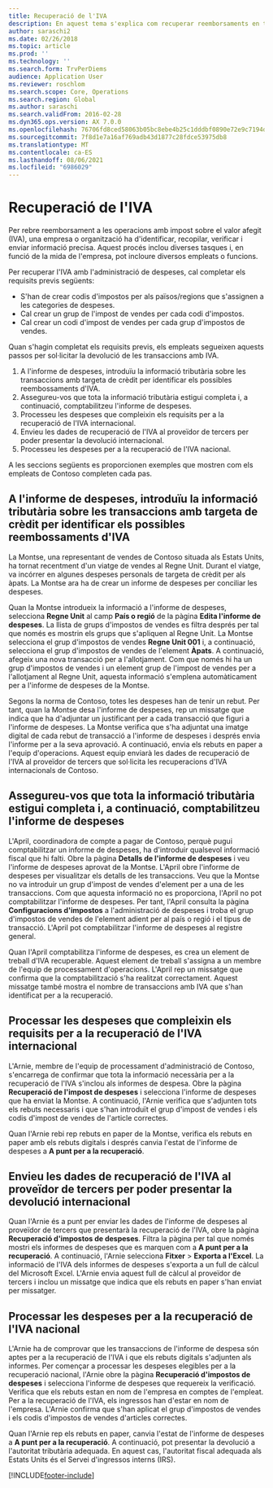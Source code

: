 ```yaml
---
title: Recuperació de l'IVA
description: En aquest tema s'explica com recuperar reemborsaments en transaccions amb impost sobre el valor afegit (IVA).
author: saraschi2
ms.date: 02/26/2018
ms.topic: article
ms.prod: ''
ms.technology: ''
ms.search.form: TrvPerDiems
audience: Application User
ms.reviewer: roschlom
ms.search.scope: Core, Operations
ms.search.region: Global
ms.author: saraschi
ms.search.validFrom: 2016-02-28
ms.dyn365.ops.version: AX 7.0.0
ms.openlocfilehash: 76706fd8ced58063b05bc8ebe4b25c1dddbf0890e72e9c7194d17ff2937dc8ca
ms.sourcegitcommit: 7f8d1e7a16af769adb43d1877c28fdce53975db8
ms.translationtype: MT
ms.contentlocale: ca-ES
ms.lasthandoff: 08/06/2021
ms.locfileid: "6986029"
---
```

# <a name="vat-recovery"></a>Recuperació de l'IVA 

Per rebre reemborsament a les operacions amb impost sobre el valor afegit (IVA), una empresa o organització ha d'identificar, recopilar, verificar i enviar informació precisa. Aquest procés inclou diverses tasques i, en funció de la mida de l'empresa, pot incloure diversos empleats o funcions.

Per recuperar l'IVA amb l'administració de despeses, cal completar els requisits previs següents:

- S'han de crear codis d'impostos per als països/regions que s'assignen a les categories de despeses.
- Cal crear un grup de l'impost de vendes per cada codi d'impostos.
- Cal crear un codi d'impost de vendes per cada grup d'impostos de vendes.

Quan s'hagin completat els requisits previs, els empleats segueixen aquests passos per sol·licitar la devolució de les transaccions amb IVA.

1. A l'informe de despeses, introduïu la informació tributària sobre les transaccions amb targeta de crèdit per identificar els possibles reembossaments d'IVA.
2. Assegureu-vos que tota la informació tributària estigui completa i, a continuació, comptabilitzeu l'informe de despeses.
3. Processeu les despeses que compleixin els requisits per a la recuperació de l'IVA internacional.
4. Envieu les dades de recuperació de l'IVA al proveïdor de tercers per poder presentar la devolució internacional.
5. Processeu les despeses per a la recuperació de l'IVA nacional.

A les seccions següents es proporcionen exemples que mostren com els empleats de Contoso completen cada pas.

## <a name="on-an-expense-report-enter-tax-information-about-credit-card-transactions-to-identify-eligible-vat-refunds"></a>A l'informe de despeses, introduïu la informació tributària sobre les transaccions amb targeta de crèdit per identificar els possibles reembossaments d'IVA

La Montse, una representant de vendes de Contoso situada als Estats Units, ha tornat recentment d'un viatge de vendes al Regne Unit. Durant el viatge, va incórrer en algunes despeses personals de targeta de crèdit per als àpats. La Montse ara ha de crear un informe de despeses per conciliar les despeses.

Quan la Montse introdueix la informació a l'informe de despeses, selecciona **Regne Unit** al camp **País o regió** de la pàgina **Edita l'informe de despeses**. La llista de grups d'impostos de vendes es filtra després per tal que només es mostrin els grups que s'apliquen al Regne Unit. La Montse selecciona el grup d'impostos de vendes **Regne Unit 001** i, a continuació, selecciona el grup d'impostos de vendes de l'element **Àpats**. A continuació, afegeix una nova transacció per a l'allotjament. Com que només hi ha un grup d'impostos de vendes i un element grup de l'impost de vendes per a l'allotjament al Regne Unit, aquesta informació s'emplena automàticament per a l'informe de despeses de la Montse.

Segons la norma de Contoso, totes les despeses han de tenir un rebut. Per tant, quan la Montse desa l'informe de despeses, rep un missatge que indica que ha d'adjuntar un justificant per a cada transacció que figuri a l'informe de despeses. La Montse verifica que s'ha adjuntat una imatge digital de cada rebut de transacció a l'informe de despeses i després envia l'informe per a la seva aprovació. A continuació, envia els rebuts en paper a l'equip d'operacions. Aquest equip enviarà les dades de recuperació de l'IVA al proveïdor de tercers que sol·licita les recuperacions d'IVA internacionals de Contoso.

## <a name="make-sure-that-all-tax-information-is-complete-and-then-post-the-expense-report"></a>Assegureu-vos que tota la informació tributària estigui completa i, a continuació, comptabilitzeu l'informe de despeses

L'April, coordinadora de compte a pagar de Contoso, perquè pugui comptabilitzar un informe de despeses, ha d'introduir qualsevol informació fiscal que hi falti. Obre la pàgina **Detalls de l'informe de despeses** i veu l'informe de despeses aprovat de la Montse. L'April obre l'informe de despeses per visualitzar els detalls de les transaccions. Veu que la Montse no va introduir un grup d'impost de vendes d'element per a una de les transaccions. Com que aquesta informació no es proporciona, l'April no pot comptabilitzar l'informe de despeses. Per tant, l'April consulta la pàgina **Configuracions d'impostos** a l'administració de despeses i troba el grup d'impostos de vendes de l'element adient per al país o regió i el tipus de transacció. L'April pot comptabilitzar l'informe de despeses al registre general.

Quan l'April comptabilitza l'informe de despeses, es crea un element de treball d'IVA recuperable. Aquest element de treball s'assigna a un membre de l'equip de processament d'operacions. L'April rep un missatge que confirma que la comptabilització s'ha realitzat correctament. Aquest missatge també mostra el nombre de transaccions amb IVA que s'han identificat per a la recuperació.

## <a name="process-expenses-that-are-eligible-for-international-vat-recovery"></a>Processar les despeses que compleixin els requisits per a la recuperació de l'IVA internacional

L'Arnie, membre de l'equip de processament d'administració de Contoso, s'encarrega de confirmar que tota la informació necessària per a la recuperació de l'IVA s'inclou als informes de despesa. Obre la pàgina **Recuperació de l'impost de despeses** i selecciona l'informe de despeses que ha enviat la Montse. A continuació, l'Arnie verifica que s'adjunten tots els rebuts necessaris i que s'han introduït el grup d'impost de vendes i els codis d'impost de vendes de l'article correctes.

Quan l'Arnie rebi rep rebuts en paper de la Montse, verifica els rebuts en paper amb els rebuts digitals i després canvia l'estat de l'informe de despeses a **A punt per a la recuperació**.

## <a name="send-vat-recovery-data-to-the-third-party-vendor-to-file-international-recovery-returns"></a>Envieu les dades de recuperació de l'IVA al proveïdor de tercers per poder presentar la devolució internacional

Quan l'Arnie és a punt per enviar les dades de l'informe de despeses al proveïdor de tercers que presentarà la recuperació de l'IVA, obre la pàgina **Recuperació d'impostos de despeses**. Filtra la pàgina per tal que només mostri els informes de despeses que es marquen com a **A punt per a la recuperació**. A continuació, l'Arnie selecciona **Fitxer** &gt; **Exporta a l'Excel**. La informació de l'IVA dels informes de despeses s'exporta a un full de càlcul del Microsoft Excel. L'Arnie envia aquest full de càlcul al proveïdor de tercers i inclou un missatge que indica que els rebuts en paper s'han enviat per missatger.

## <a name="process-expenses-for-domestic-vat-recovery"></a>Processar les despeses per a la recuperació de l'IVA nacional

L'Arnie ha de comprovar que les transaccions de l'informe de despesa són aptes per a la recuperació de l'IVA i que els rebuts digitals s'adjunten als informes. Per començar a processar les despeses elegibles per a la recuperació nacional, l'Arnie obre la pàgina **Recuperació d'impostos de despeses** i selecciona l'informe de despeses que requereix la verificació. Verifica que els rebuts estan en nom de l'empresa en comptes de l'empleat. Per a la recuperació de l'IVA, els ingressos han d'estar en nom de l'empresa. L'Arnie confirma que s'han aplicat el grup d'impostos de vendes i els codis d'impostos de vendes d'articles correctes.

Quan l'Arnie rep els rebuts en paper, canvia l'estat de l'informe de despeses a **A punt per a la recuperació**. A continuació, pot presentar la devolució a l'autoritat tributària adequada. En aquest cas, l'autoritat fiscal adequada als Estats Units és el Servei d'ingressos interns (IRS).


[!INCLUDE[footer-include](../includes/footer-banner.md)]